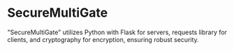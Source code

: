 # SecureMultiGate
 "SecureMultiGate" utilizes Python with Flask for servers, requests library for clients, and cryptography for encryption, ensuring robust security.
